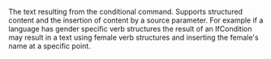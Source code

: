 The text resulting from the conditional command. Supports structured content and the insertion of content by a source parameter. For example if a language has gender specific verb structures the result of an IfCondition may result in a text using female verb structures and inserting the female's name at a specific point.